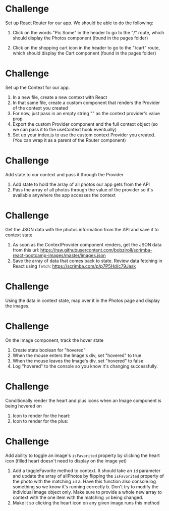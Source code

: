 # Challenge

Set up React Router for our app. We should be able to do the following:

1. Click on the words "Pic Some" in the header to go to the "/" route, which should display the Photos component (found in the pages folder)

2. Click on the shopping cart icon in the header to go to the "/cart" route, which should display the Cart component (found in the pages folder)
# Challenge
Set up the Context for our app.
1. In a new file, create a new context with React
2. In that same file, create a custom component that renders the Provider of the context you created
3. For now, just pass in an empty string "" as the context provider's value prop
4. Export the custom Provider component and the full context object (so we can pass it to the useContext hook eventually)
5. Set up your index.js to use the custom context Provider you created. (You can wrap it as a parent of the Router component)
# Challenge
Add state to our context and pass it through the Provider
1. Add state to hold the array of all photos our app gets from the API
2. Pass the array of all photos through the value of the provider so it's available anywhere the app accesses the context
# Challenge
Get the JSON data with the photos information from the API and save it to context state
1. As soon as the ContextProvider component renders, get the JSON data from this url: 
https://raw.githubusercontent.com/bobziroll/scrimba-react-bootcamp-images/master/images.json
2. Save the array of data that comes back to state.
Review data fetching in React using `fetch`: 
https://scrimba.com/p/p7P5Hd/c79Jask

# Challenge
Using the data in context state, map over it in the Photos page and display the images.
# Challenge
On the Image component, track the hover state
1. Create state boolean for "hovered"
2. When the mouse enters the Image's div, set "hovered" to true
3. When the mouse leaves the Image's div, set "hovered" to false
4. Log "hovered" to the console so you know it's changing successfully.
# Challenge
Conditionally render the heart and plus icons when an Image component is being hovered on
1. Icon to render for the heart:
<i className="ri-heart-line favorite"></i>
2. Icon to render for the plus:
<i className="ri-add-circle-line cart"></i>

# Challenge
Add ability to toggle an image's `isFavorited` property by clicking the heart icon (filled heart doesn't need to display on the image yet)
1. Add a toggleFavorite method to context. It should take an `id` parameter and update the array of allPhotos by flipping the `isFavorited` property of the photo with the matching `id`
    a. Have this function also console.log something so we know it's running correctly
    b. Don't try to modify the individual image object only. Make sure to provide a whole new array to context with the one item with the matching `id` being changed.
2. Make it so clicking the heart icon on any given image runs this method